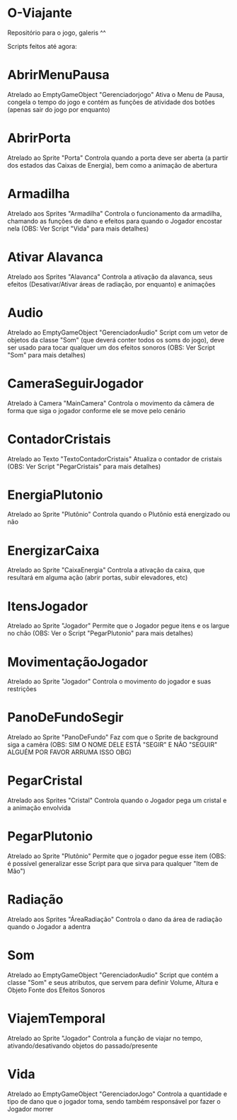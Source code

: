 # O-Viajante
Repositório para o jogo, galeris ^^

Scripts feitos até agora:

# AbrirMenuPausa
  Atrelado ao EmptyGameObject "Gerenciadorjogo"
  Ativa o Menu de Pausa, congela o tempo do jogo e contém as funções de atividade dos botões (apenas sair do jogo por enquanto)
  
# AbrirPorta
  Atrelado ao Sprite "Porta"
  Controla quando a porta deve ser aberta (a partir dos estados das Caixas de Energia), bem como a animação de abertura
  
# Armadilha
  Atrelado aos Sprites "Armadilha"
  Controla o funcionamento da armadilha, chamando as funções de dano e efeitos para quando o Jogador encostar nela
  (OBS: Ver Script "Vida" para mais detalhes)
  
# Ativar Alavanca
  Atrelado aos Sprites "Alavanca"
  Controla a ativação da alavanca, seus efeitos (Desativar/Ativar áreas de radiação, por enquanto) e animações
  
# Audio
  Atrelado ao EmptyGameObject "GerenciadorÁudio"
  Script com um vetor de objetos da classe "Som" (que deverá conter todos os soms do jogo), deve ser usado para tocar qualquer um
  dos efeitos sonoros
  (OBS: Ver Script "Som" para mais detalhes)
  
# CameraSeguirJogador
  Atrelado à Camera "MainCamera"
  Controla o movimento da câmera de forma que siga o jogador conforme ele se move pelo cenário
  
# ContadorCristais
  Atrelado ao Texto "TextoContadorCristais"
  Atualiza o contador de cristais
  (OBS: Ver Script "PegarCristais" para mais detalhes)
  
# EnergiaPlutonio
  Atrelado ao Sprite "Plutônio"
  Controla quando o Plutônio está energizado ou não
  
# EnergizarCaixa
  Atrelado ao Sprite "CaixaEnergia"
  Controla a ativação da caixa, que resultará em alguma ação (abrir portas, subir elevadores, etc)
  
# ItensJogador
  Atrelado ao Sprite "Jogador"
  Permite que o Jogador pegue itens e os largue no chão
  (OBS: Ver o Script "PegarPlutonio" para mais detalhes)
  
  # MovimentaçãoJogador
  Atrelado ao Sprite "Jogador"
  Controla o movimento do jogador e suas restrições
  
  # PanoDeFundoSegir
  Atrelado ao Sprite "PanoDeFundo"
  Faz com que o Sprite de background siga a camêra
  (OBS: SIM O NOME DELE ESTÁ "SEGIR" E NÃO "SEGUIR" ALGUÉM POR FAVOR ARRUMA ISSO OBG)
  
  # PegarCristal
  Atrelado aos Sprites "Cristal"
  Controla quando o Jogador pega um cristal e a animação envolvida
  
# PegarPlutonio
  Atrelado ao Sprite "Plutônio"
  Permite que o jogador pegue esse item
  (OBS: é possível generalizar esse Script para que sirva para qualquer "Item de Mão")
  
  # Radiação
  Atrelado aos Sprites "ÁreaRadiação"
  Controla o dano da área de radiação quando o Jogador a adentra
  
  # Som
  Atrelado ao EmptyGameObject "GerenciadorAudio"
  Script que contém a classe "Som" e seus atributos, que servem para definir Volume, Altura e Objeto Fonte dos Efeitos Sonoros
  
# ViajemTemporal
  Atrelado ao Sprite "Jogador"
  Controla a função de viajar no tempo, ativando/desativando objetos do passado/presente
  
  # Vida
  Atrelado ao EmptyGameObject "GerenciadorJogo"
  Controla a quantidade e tipo de dano que o jogador toma, sendo também responsável por fazer o Jogador morrer
